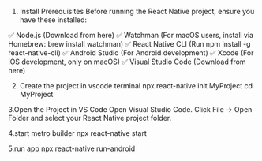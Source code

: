 
1. Install Prerequisites
Before running the React Native project, ensure you have these installed:

✅ Node.js (Download from here)
✅ Watchman (For macOS users, install via Homebrew: brew install watchman)
✅ React Native CLI (Run npm install -g react-native-cli)
✅ Android Studio (For Android development)
✅ Xcode (For iOS development, only on macOS)
✅ Visual Studio Code (Download from here) 



2. Create the project in vscode terminal
npx react-native init MyProject
cd MyProject


3.Open the Project in VS Code
Open Visual Studio Code.
Click File → Open Folder and select your React Native project folder.



4.start metro builder
npx react-native start


5.run app 
npx react-native run-android
